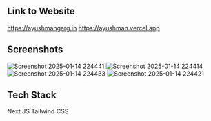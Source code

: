## Link to Website
https://ayushmangarg.in
https://ayushman.vercel.app

## Screenshots
![Screenshot 2025-01-14 224441](https://github.com/user-attachments/assets/b742fdbd-2296-4a5f-a001-d212dcce59db)
![Screenshot 2025-01-14 224414](https://github.com/user-attachments/assets/13070747-dd41-415e-a2d9-bbf7f4c3e834)
![Screenshot 2025-01-14 224433](https://github.com/user-attachments/assets/b44b2141-552c-4731-990f-505ba781f7f3)
![Screenshot 2025-01-14 224421](https://github.com/user-attachments/assets/7ea71ff0-9aad-42bd-a3d6-9bb14a1da0e5)

## Tech Stack
Next JS
Tailwind CSS
